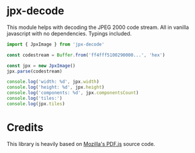 # jpx-decode

This module helps with decoding the JPEG 2000 code stream. All in vanilla javascript with no dependencies. Typings included.

```javascript
import { JpxImage } from 'jpx-decode'

const codestream = Buffer.from('ff4fff5100290000...', 'hex')

const jpx = new JpxImage()
jpx.parse(codestream)

console.log('width: %d', jpx.width)
console.log('height: %d', jpx.height)
console.log('components: %d', jpx.componentsCount)
console.log('tiles:')
console.log(jpx.tiles)
```

# Credits

This library is heavily based on [Mozilla's PDF.js](https://github.com/mozilla/pdf.js) source code.
